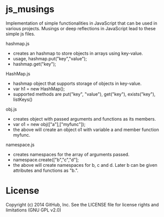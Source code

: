 js_musings
==========
Implementation of simple functionalities in JavaScript that can be used in various projects. Musings or deep reflections in JavaScript lead to these simple js files.

hashmap.js
 - creates an hashmap to store objects in arrays using key-value.
 - usage, hashmap.put("key","value");
 - hashmap.get("key");

HashMap.js
 - hashmap object that supports storage of objects in key-value.
 - var h1 = new HashMap();
 - supported methods are put("key", "value"), get("key"), exists("key"), listKeys()

obj.js
 - creates object with passed arguments and functions as its members.
 - var o1 = new obj(["a"],["myfunc"]);
 - the above will create an object o1 with variable a and member function myfunc.

namespace.js
 - creates namespaces for the array of arguments passed.
 - namespace.create(["b","c","d"];
 - the above will create namespaces for b, c and d. Later b can be given attributes and functions as "b.".

License
==========
Copyright (c) 2014 GitHub, Inc. See the LICENSE file for license rights and limitations (GNU GPL v2.0)


